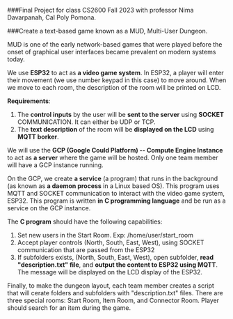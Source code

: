 ###Final Project for class CS2600 Fall 2023 with professor Nima Davarpanah, Cal Poly Pomona.

###Create a text-based game known as a MUD, Multi-User Dungeon.

MUD is one of the early network-based games that were played before the onset of graphical user interfaces became prevalent on modern systems today.

We use **ESP32** to act as **a video game system**.
In ESP32, a player will enter their movement (we use number keypad in this case) to move around.
When we move to each room, the description of the room will be printed on LCD.

**Requirements**: 
1) The **control inputs** by the user will be **sent to the server** using **SOCKET** COMMUNICATION.
It can either be UDP or TCP.
2) The **text description** of the room will be **displayed on the LCD** using **MQTT borker**.

We will use the **GCP (Google Could Platform) -- Compute Engine Instance** to act as **a server** where the game will be hosted.
Only one team member will have a GCP instance running. 

On the GCP, we create **a service** (a program) that runs in the background (as known as **a daemon process** in a Linux based OS).
This program uses MQTT and SOCKET communication to interact with the video game system, ESP32. 
This program is written **in C programming language** and be run as a service on the GCP instance.

The **C program** should have the following capabilities:
1) Set new users in the Start Room. Exp: /home/user/start_room
2) Accept player controls (North, South, East, West), using SOCKET communication that are passed from the ESP32
3) If subfolders exists, (North, South, East, West), open subfolder, **read "description.txt" file**, and **output the content to ESP32 using MQTT**.
   The message will be displayed on the LCD display of the ESP32. 

Finally, to make the dungeon layout, each team member creates a script that will cerate folders and subfolders with "description.txt" files. 
There are three special rooms: Start Room, Item Room, and Connector Room. Player should search for an item during the game.


